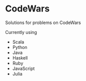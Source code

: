 # CodeWars
Solutions for problems on CodeWars

Currently using
* Scala
* Python
* Java
* Haskell
* Ruby
* JavaScript
* Julia
